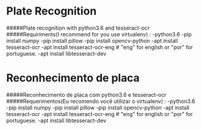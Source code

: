 # Plate Recognition
#####Plate recognition with python3.6 and tesseract-ocr
#####Requiriments(I recommend for you use virtualenv) :
-python3.6
-pip install numpy
-pip install pillow
-pip install opencv-python
-apt install tesseract-ocr
-apt install tesseract-ocr-eng # "eng" for english or "por" for portuguese.
-apt install libtesseract-dev

# Reconhecimento de placa
#####Reconhecimento de placa com python3.6 e tesseract-ocr
#####Requerimentos(Eu recomendo você utilizar o virtualenv) :
-python3.6
-pip install numpy
-pip install pillow
-pip install opencv-python
-apt install tesseract-ocr
-apt install tesseract-ocr-eng # "eng" for english or "por" for portuguese.
-apt install libtesseract-dev
